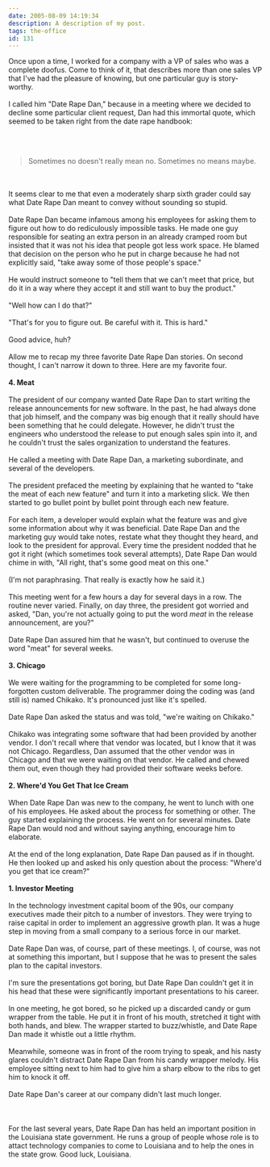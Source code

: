 ```yaml
---
date: 2005-08-09 14:19:34
description: A description of my post.
tags: the-office
id: 131
---
```

Once upon a time, I worked for a company with a VP of sales who was a complete doofus.  Come to think of it, that describes more than one sales VP that I've had the pleasure of knowing, but one particular guy is story-worthy.<br />
<br />
I called him "Date Rape Dan," because in a meeting where we decided to decline some particular client request, Dan had this immortal quote, which seemed to be taken right from the date rape handbook:
<!--more--><br /><br /><blockquote>Sometimes no doesn't really mean no.  Sometimes no means maybe.</blockquote><br />
<br />
It seems clear to me that even a moderately sharp sixth grader could say what Date Rape Dan meant to convey without sounding so stupid.<br />
<br />
Date Rape Dan became infamous among his employees for asking them to figure out how to do rediculously impossible tasks.  He made one guy responsible for seating an extra person in an already cramped room but insisted that it was not his idea that people got less work space.  He blamed that decision on the person who he put in charge because he had not explicitly said, "take away some of those people's space."<br />
<br />
He would instruct someone to "tell them that we can't meet that price, but do it in a way where they accept it and still want to buy the product."<br />
<br />
"Well how can I do that?"<br />
<br />
"That's for you to figure out.  Be careful with it.  This is hard."<br />
<br />
Good advice, huh?<br />
<br />
Allow me to recap my three favorite Date Rape Dan stories.  On second thought, I can't narrow it down to three.  Here are my favorite four.<br />
<br />
<b>4.  Meat</b><br />
<br />
The president of our company wanted Date Rape Dan to start writing the release announcements for new software.  In the past, he had always done that job himself, and the company was big enough that it really should have been something that he could delegate.  However, he didn't trust the engineers who understood the release to put enough sales spin into it, and he couldn't trust the sales organization to understand the features.  <br />
<br />
He called a meeting with Date Rape Dan, a marketing subordinate, and several of the developers.<br />
<br />
The president prefaced the meeting by explaining that he wanted to "take the meat of each new feature" and turn it into a marketing slick.  We then started to go bullet point by bullet point through each new feature.<br />
<br />
For each item, a developer would explain what the feature was and give some information about why it was beneficial.  Date Rape Dan and the marketing guy would take notes, restate what they thought they heard, and look to the president for approval.  Every time the president nodded that he got it right (which sometimes took several attempts), Date Rape Dan would chime in with, "All right, that's some good meat on this one."<br />
<br />
(I'm not paraphrasing.  That really is exactly how he said it.)<br />
<br />
This meeting went for a few hours a day for several days in a row.  The routine never varied.  Finally, on day three, the president got worried and asked, "Dan, you're not actually going to put the word <i>meat</i> in the release announcement, are you?"<br />
<br />
Date Rape Dan assured him that he wasn't, but continued to overuse the word "meat" for several weeks.<br />
<br />
<b>3.  Chicago</b><br />
<br />
We were waiting for the programming to be completed for some long-forgotten custom deliverable.  The programmer doing the coding was (and still is) named Chikako.  It's pronounced just like it's spelled.<br />
<br />
Date Rape Dan asked the status and was told, "we're waiting on Chikako."<br />
<br />
Chikako was integrating some software that had been provided by another vendor.  I don't recall where that vendor was located, but I know that it was not Chicago.  Regardless, Dan assumed that the other vendor was in Chicago and that we were waiting on that vendor.  He called and chewed them out, even though they had provided their software weeks before.<br />
<br />
<b>2.  Where'd You Get That Ice Cream</b><br />
<br />
When Date Rape Dan was new to the company, he went to lunch with one of his employees.  He asked about the process for something or other.  The guy started explaining the process.  He went on for several minutes.  Date Rape Dan would nod and without saying anything, encourage him to elaborate.<br />
<br />
At the end of the long explanation, Date Rape Dan paused as if in thought.  He then looked up and asked his only question about the process:  "Where'd you get that ice cream?"<br />
<br />
<b>1.  Investor Meeting</b><br />
<br />
In the technology investment capital boom of the 90s, our company executives made their pitch to a number of investors.  They were trying to raise capital in order to implement an aggressive growth plan.  It was a huge step in moving from a small company to a serious force in our market.<br />
<br />
Date Rape Dan was, of course, part of these meetings.  I, of course, was not at something this important, but I suppose that he was to present the sales plan to the capital investors.<br />
<br />
I'm sure the presentations got boring, but Date Rape Dan couldn't get it in his head that these were significantly important presentations to his career.  <br />
<br />
In one meeting, he got bored, so he picked up a discarded candy or gum wrapper from the table.  He put it in front of his mouth, stretched it tight with both hands, and blew.  The wrapper started to buzz/whistle, and Date Rape Dan made it whistle out a little rhythm.<br />
<br />
Meanwhile, someone was in front of the room trying to speak, and his nasty glares couldn't distract Date Rape Dan from his candy wrapper melody.  His employee sitting next to him had to give him a sharp elbow to the ribs to get him to knock it off.<br />
<br />
Date Rape Dan's career at our company didn't last much longer.<br />
<br /><br />
<br />
For the last several years, Date Rape Dan has held an important position in the Louisiana state government.  He runs a group of people whose role is to attact technology companies to come to Louisiana and to help the ones in the state grow.  Good luck, Louisiana.<br />
<br />

